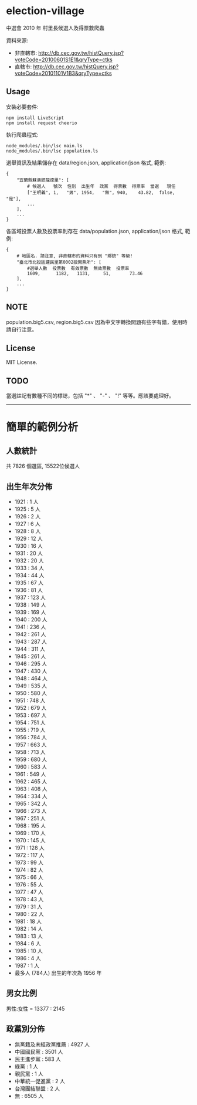 election-village
================

中選會 2010 年 村里長候選人及得票數爬蟲

資料來源:

  * 非直轄市: http://db.cec.gov.tw/histQuery.jsp?voteCode=20100601S1E1&qryType=ctks
  * 直轄市: http://db.cec.gov.tw/histQuery.jsp?voteCode=20101101V1B3&qryType=ctks

Usage
----------------

安裝必要套件:

    npm install LiveScript
    npm install request cheerio

執行爬蟲程式:

    node_modules/.bin/lsc main.ls
    node_modules/.bin/lsc population.ls

選舉資訊及結果儲存在 data/region.json, application/json 格式, 範例:

    {
        "宜蘭縣蘇澳鎮龍德里": [
            # 候選人   號次  性別  出生年  政黨  得票數  得票率  當選   現任
            ["王明義", 1,   "男", 1954,   "無", 940,    43.82,  false, "是"], 
            ...
        ], 
        ...
    }

各區域投票人數及投票率則存在 data/population.json, application/json 格式, 範例:

    {
        # 地區名. 請注意, 非直轄市的資料只有到 "鄉鎮" 等級!
        "臺北市北投區建民里第0002投開票所": [
            #選舉人數  投票數  有效票數  無效票數  投票率
            1609,      1182,   1131,     51,       73.46
        ],
        ...
    }

NOTE
---------------

population.big5.csv, region.big5.csv 因為中文字轉換問題有些字有錯，使用時請自行注意。

License
---------------

MIT License.

TODO
---------------
當選註記有數種不同的標誌，包括 "*" 、 "-" 、 "!" 等等。應該要處理好。

------------

簡單的範例分析
============

人數統計
------------
共 7826 個選區, 15522位候選人

出生年次分佈
------------

  * 1921 : 1 人
  * 1925 : 5 人
  * 1926 : 2 人
  * 1927 : 6 人
  * 1928 : 8 人
  * 1929 : 12 人
  * 1930 : 16 人
  * 1931 : 20 人
  * 1932 : 20 人
  * 1933 : 34 人
  * 1934 : 44 人
  * 1935 : 67 人
  * 1936 : 81 人
  * 1937 : 123 人
  * 1938 : 149 人
  * 1939 : 169 人
  * 1940 : 200 人
  * 1941 : 236 人
  * 1942 : 261 人
  * 1943 : 287 人
  * 1944 : 311 人
  * 1945 : 261 人
  * 1946 : 295 人
  * 1947 : 430 人
  * 1948 : 464 人
  * 1949 : 535 人
  * 1950 : 580 人
  * 1951 : 748 人
  * 1952 : 679 人
  * 1953 : 697 人
  * 1954 : 751 人
  * 1955 : 719 人
  * 1956 : 784 人
  * 1957 : 663 人
  * 1958 : 713 人
  * 1959 : 680 人
  * 1960 : 583 人
  * 1961 : 549 人
  * 1962 : 465 人
  * 1963 : 408 人
  * 1964 : 334 人
  * 1965 : 342 人
  * 1966 : 273 人
  * 1967 : 251 人
  * 1968 : 195 人
  * 1969 : 170 人
  * 1970 : 145 人
  * 1971 : 128 人
  * 1972 : 117 人
  * 1973 : 99 人
  * 1974 : 82 人
  * 1975 : 66 人
  * 1976 : 55 人
  * 1977 : 47 人
  * 1978 : 43 人
  * 1979 : 31 人
  * 1980 : 22 人
  * 1981 : 18 人
  * 1982 : 14 人
  * 1983 : 13 人
  * 1984 : 6 人
  * 1985 : 10 人
  * 1986 : 4 人
  * 1987 : 1 人
  * 最多人 (784人) 出生的年次為 1956 年

男女比例
------------
男性:女性 = 13377 : 2145

政黨別分佈
------------
  * 無黨籍及未經政黨推薦 : 4927 人
  * 中國國民黨 : 3501 人
  * 民主進步黨 : 583 人
  * 綠黨 : 1 人
  * 親民黨 : 1 人
  * 中華統一促進黨 : 2 人
  * 台灣團結聯盟 : 2 人
  * 無 : 6505 人

